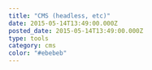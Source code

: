 ```yaml
---
title: "CMS (headless, etc)"
date: 2015-05-14T13:49:00.000Z
posted_date: 2015-05-14T13:49:00.000Z
type: tools
category: cms
color: "#ebebeb"
---
```

